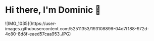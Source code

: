 # Hi there, I'm Dominic 👋

<!--
**DominicSimpson/DominicSimpson** is a ✨ _special_ ✨ repository because its `README.md` (this file) appears on your GitHub profile.

### 🌱 I’m currently learning Software Development at Founders & Coders in Finsbury Park (http://www.foundersandcoders.com). My background prior to learning in coding was in editorial and Customer Service
- 💬 Ask me about capital cities in countries - I have an encyclopaedic knowledge.
- 📫 A portfolio of my work can be viewed at http://www.dominicsimpson.co.uk
- 😄 Pronouns: he/him
- ⚡ Fun fact: I've been to the most Northern town in the world - Longyearbyen in Svalbard - where I drank vodka in the Northern-most vodka distillery in the world. 

--!>

![IMG_1035](https://user-images.githubusercontent.com/52511353/193108896-04d7f188-972d-4c80-8d8f-eaed57caa953.JPG)


